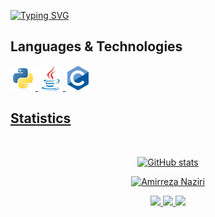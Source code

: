 [![Typing SVG](https://readme-typing-svg.herokuapp.com?color=%23FF79C6&size=30&width=560&lines=Hello+%F0%9F%91%8B;I'm+Amirreza+Naziri;I+am+Computer+Engineering+Student+;Welcome+to+my+Github+profile)](https://git.io/typing-svg)




  
## Languages & Technologies
<a href="https://www.python.org" target="_blank"> <img src="https://raw.githubusercontent.com/devicons/devicon/master/icons/python/python-original.svg"  width="40" height="40"/>
<a href="https://www.java.com" target="_blank"> <img src="https://raw.githubusercontent.com/devicons/devicon/master/icons/java/java-original.svg" width="40" height="40"/>
<a href="https://en.wikipedia.org/wiki/C_%28programming_language%29" target="_blank"> <img src="https://raw.githubusercontent.com/devicons/devicon/master/icons/c/c-original.svg" width="40" height="40"/>



## Statistics  
  <br />
  <p align="center">
  <img src="https://github-readme-stats.vercel.app/api?username=Amir79Naziri&theme=dracula" alt="GitHub stats"/><br/>
</p>
  <p align="center">
    <img src="https://github-profile-summary-cards.vercel.app/api/cards/profile-details?username=Amir79Naziri&theme=dracula" alt="Amirreza Naziri"/><br/>
  </p>
  

<div align="center">
  <a href="https://github.com/karan36k">
  <img height="180em" src="https://github-readme-stats.vercel.app/api?username=Amir79Naziri&show_icons=true&theme=dark&include_all_commits=true&count_private=true"/>
  <img height="180em" src="https://github-readme-stats.vercel.app/api/top-langs/?username=Amir79Naziri&layout=compact&langs_count=7&theme=dark"/>
  <img height="295em"  src="https://github-profile-summary-cards.vercel.app/api/cards/profile-details?username=Amir79Naziri&theme=dracula"/>
  
  </a></div>
